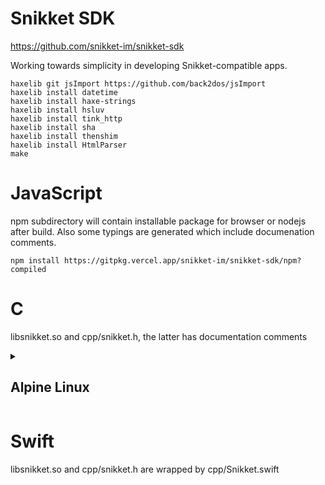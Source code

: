# Snikket SDK

https://github.com/snikket-im/snikket-sdk

Working towards simplicity in developing Snikket-compatible apps.

    haxelib git jsImport https://github.com/back2dos/jsImport
    haxelib install datetime
    haxelib install haxe-strings
    haxelib install hsluv
    haxelib install tink_http
    haxelib install sha
    haxelib install thenshim
    haxelib install HtmlParser
    make

# JavaScript

npm subdirectory will contain installable package for browser or nodejs after build.
Also some typings are generated which include documenation comments.

    npm install https://gitpkg.vercel.app/snikket-im/snikket-sdk/npm?compiled

# C

libsnikket.so and cpp/snikket.h, the latter has documentation comments

<details>
<summary><h2>Alpine Linux</h2></summary>

Build haxelib and neko from this aports branch:

https://gitlab.alpinelinux.org/alpine/aports/-/merge_requests/69597

Install the required make dependencies:

    doas apk add opus-dev libdatachannel-dev libstrophe-dev libc++-dev musl-dev --virtual snikket-sdk-makedeps

Building the sdk requires a `xlocale.h` file which is the same as the `locale.h` on your computer (provided by the `musl-dev` package).

    doas ln -s /usr/include/locale.h /usr/include/xlocale.h

Install the haxe dependencies and run make as above.
</details>

# Swift

libsnikket.so and cpp/snikket.h are wrapped by cpp/Snikket.swift
